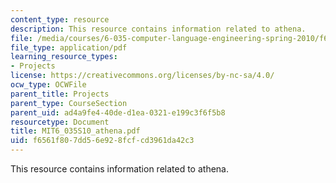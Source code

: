 ```yaml
---
content_type: resource
description: This resource contains information related to athena.
file: /media/courses/6-035-computer-language-engineering-spring-2010/f6561f807dd56e928fcfcd3961da42c3_MIT6_035S10_athena.pdf
file_type: application/pdf
learning_resource_types:
- Projects
license: https://creativecommons.org/licenses/by-nc-sa/4.0/
ocw_type: OCWFile
parent_title: Projects
parent_type: CourseSection
parent_uid: ad4a9fe4-40de-d1ea-0321-e199c3f6f5b8
resourcetype: Document
title: MIT6_035S10_athena.pdf
uid: f6561f80-7dd5-6e92-8fcf-cd3961da42c3
---
```

This resource contains information related to athena.